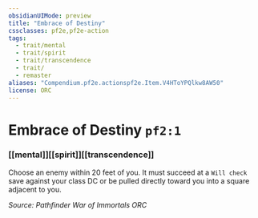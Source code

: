 ```yaml
---
obsidianUIMode: preview
title: "Embrace of Destiny"
cssclasses: pf2e,pf2e-action
tags:
  - trait/mental
  - trait/spirit
  - trait/transcendence
  - trait/
  - remaster
aliases: "Compendium.pf2e.actionspf2e.Item.V4HToYPQlkw8AW50"
license: ORC
---
```

# Embrace of Destiny `pf2:1`

### [[mental]][[spirit]][[transcendence]]






Choose an enemy within 20 feet of you. It must succeed at a `Will check` save against your class DC or be pulled directly toward you into a square adjacent to you.

*Source: Pathfinder War of Immortals*
*ORC*